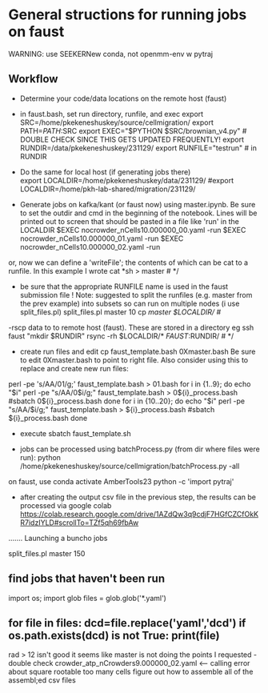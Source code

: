 # General structions for running jobs on faust 

WARNING: use SEEKERNew conda, not openmm-env w pytraj

## Workflow
- Determine your code/data locations on the remote host (faust)
- in faust.bash, set run directory, runfile, and exec
    export SRC=/home/pkekeneshuskey/source/cellmigration/
    export PATH=$PATH:$SRC
    export EXEC="$PYTHON $SRC/brownian_v4.py"   #  DOUBLE CHECK SINCE THIS GETS UPDATED FREQUENTLY!
    export RUNDIR=/data/pkekeneshuskey/231129/
    export RUNFILE="testrun"  # in RUNDIR  

- Do the same for local host (if generating jobs there)  
 export LOCALDIR=/home/pkekeneshuskey/data/231129/
 #export LOCALDIR=/home/pkh-lab-shared/migration/231129/


- Generate jobs on kafka/kant (or faust now) using master.ipynb.  Be sure to set the outdir and cmd in the beginning of the notebook. Lines will be printed out to screen that should be pasted in a file like 'run' in the LOCALDIR
 $EXEC nocrowder_nCells10.000000_00.yaml -run
 $EXEC nocrowder_nCells10.000000_01.yaml -run
 $EXEC nocrowder_nCells10.000000_02.yaml -run


or, now we can define a 'writeFile'; the contents of which can be cat to a runfile. In this example I wrote
 cat *sh > master   # */ 

- be sure that the appropriate RUNFILE name is used in the faust submission file 
! Note: suggested to split the runfiles (e.g. master from the prev example)  into subsets so can run on multiple nodes (i use split_files.pl)
 split_files.pl master 10
 cp *master $LOCALDIR/  #*


-rscp data to to remote host (faust). These are stored in a directory eg 
 ssh faust "mkdir $RUNDIR"
 rsync -rh $LOCALDIR/* $FAUST:$RUNDIR/                   # */     


- create run files and edit 
  cp faust_template.bash 0Xmaster.bash
Be sure to edit 0Xmaster.bash to point to right file. Also consider using this to replace and create new run files:

 perl -pe 's/AA/01/g;' faust_template.bash > 01.bash
 for i in {1..9}; do
    echo "$i"
    perl -pe "s/AA/0$i/g;" faust_template.bash > 0${i}_process.bash
    #sbatch 0${i}_process.bash
 done
 for i in {10..20}; do
    echo "$i"
    perl -pe "s/AA/$i/g;" faust_template.bash > ${i}_process.bash
    #sbatch ${i}_process.bash
 done



- execute
 sbatch faust_template.sh

- jobs can be processed using batchProcess.py (from dir where files were run): 
 python /home/pkekeneshuskey/source/cellmigration/batchProcess.py  -all

on faust, use 
  conda activate AmberTools23
  python -c 'import pytraj'

- after creating the output csv file in the previous step, the results can be processed via google colab
https://colab.research.google.com/drive/1AZdQw3q9cdjF7HGfCZCfOkKR7idzIYLD#scrollTo=TZf5qh69fbAw


.......
Launching a buncho jobs 

split_files.pl master 150



find jobs that haven't been run 
-----
import os;
import glob
files = glob.glob('*.yaml')

for file in files:
  dcd=file.replace('yaml','dcd')
  if os.path.exists(dcd) is not True:
    print(file)
-------

rad > 12 isn't good
it seems like master is not doing the points I requested - double check 
crowder_atp_nCrowders9.000000_02.yaml <-- calling error about square rootable
too many cells 
figure out how to assemble all of the assembl;ed csv files 




